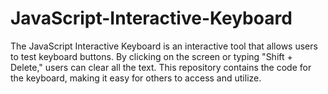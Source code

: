 # JavaScript-Interactive-Keyboard
The JavaScript Interactive Keyboard is an interactive tool that allows users to test keyboard buttons. By clicking on the screen or typing "Shift + Delete," users can clear all the text. This repository contains the code for the keyboard, making it easy for others to access and utilize.
